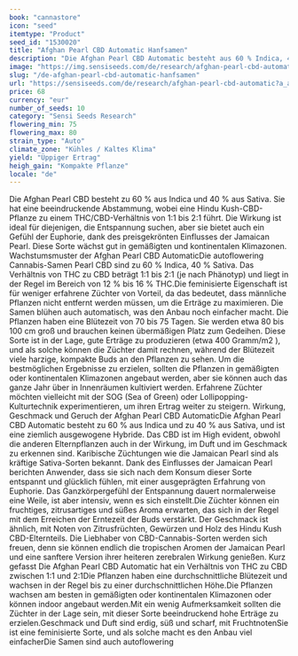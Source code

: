 ```yaml
---
book: "cannastore"
icon: "seed"
itemtype: "Product"
seed_id: "1530020"
title: "Afghan Pearl CBD Automatic Hanfsamen"
description: "Die Afghan Pearl CBD Automatic besteht aus 60 % Indica, 40 % Sativa, mit einem Verhältnis von THC zu CBD von 1:1 bis 2:1. High ist entspannend, glücklich."
image: "https://img.sensiseeds.com/de/research/afghan-pearl-cbd-automatic-image.png"
slug: "/de-afghan-pearl-cbd-automatic-hanfsamen"
url: "https://sensiseeds.com/de/research/afghan-pearl-cbd-automatic?a_aid=cannastore"
price: 68
currency: "eur"
number_of_seeds: 10
category: "Sensi Seeds Research"
flowering_min: 75
flowering_max: 80
strain_type: "Auto"
climate_zone: "Kühles / Kaltes Klima"
yield: "Üppiger Ertrag"
heigh_gain: "Kompakte Pflanze"
locale: "de"
---
```

Die Afghan Pearl CBD besteht zu 60 % aus Indica und 40 % aus Sativa. Sie hat eine beeindruckende Abstammung, wobei eine Hindu Kush-CBD-Pflanze zu einem THC/CBD-Verhältnis von 1:1 bis 2:1 führt. Die Wirkung ist ideal für diejenigen, die Entspannung suchen, aber sie bietet auch ein Gefühl der Euphorie, dank des preisgekrönten Einflusses der Jamaican Pearl. Diese Sorte wächst gut in gemäßigten und kontinentalen Klimazonen. Wachstumsmuster der Afghan Pearl CBD AutomaticDie autoflowering Cannabis-Samen Pearl CBD sind zu 60 % Indica, 40 % Sativa. Das Verhältnis von THC zu CBD beträgt 1:1 bis 2:1 (je nach Phänotyp) und liegt in der Regel im Bereich von 12 % bis 16 % THC.Die feminisierte Eigenschaft ist für weniger erfahrene Züchter von Vorteil, da das bedeutet, dass männliche Pflanzen nicht entfernt werden müssen, um die Erträge zu maximieren. Die Samen blühen auch automatisch, was den Anbau noch einfacher macht. Die Pflanzen haben eine Blütezeit von 70 bis 75 Tagen. Sie werden etwa 80 bis 100 cm groß und brauchen keinen übermäßigen Platz zum Gedeihen. Diese Sorte ist in der Lage, gute Erträge zu produzieren (etwa 400 Gramm/m2 ), und als solche können die Züchter damit rechnen, während der Blütezeit viele harzige, kompakte Buds an den Pflanzen zu sehen. Um die bestmöglichen Ergebnisse zu erzielen, sollten die Pflanzen in gemäßigten oder kontinentalen Klimazonen angebaut werden, aber sie können auch das ganze Jahr über in Innenräumen kultiviert werden. Erfahrene Züchter möchten vielleicht mit der SOG (Sea of Green) oder Lollipopping-Kulturtechnik experimentieren, um ihren Ertrag weiter zu steigern. Wirkung, Geschmack und Geruch der Afghan Pearl CBD AutomaticDie Afghan Pearl CBD Automatic besteht zu 60 % aus Indica und zu 40 % aus Sativa, und ist eine ziemlich ausgewogene Hybride. Das CBD ist im High evident, obwohl die anderen Elternpflanzen auch in der Wirkung, im Duft und im Geschmack zu erkennen sind. Karibische Züchtungen wie die Jamaican Pearl sind als kräftige Sativa-Sorten bekannt. Dank des Einflusses der Jamaican Pearl berichten Anwender, dass sie sich nach dem Konsum dieser Sorte entspannt und glücklich fühlen, mit einer ausgeprägten Erfahrung von Euphorie. Das Ganzkörpergefühl der Entspannung dauert normalerweise eine Weile, ist aber intensiv, wenn es sich einstellt.Die Züchter können ein fruchtiges, zitrusartiges und süßes Aroma erwarten, das sich in der Regel mit dem Erreichen der Erntezeit der Buds verstärkt. Der Geschmack ist ähnlich, mit Noten von Zitrusfrüchten, Gewürzen und Holz des Hindu Kush CBD-Elternteils. Die Liebhaber von CBD-Cannabis-Sorten werden sich freuen, denn sie können endlich die tropischen Aromen der Jamaican Pearl und eine sanftere Version ihrer heiteren zerebralen Wirkung genießen. Kurz gefasst Die Afghan Pearl CBD Automatic hat ein Verhältnis von THC zu CBD zwischen 1:1 und 2:1Die Pflanzen haben eine durchschnittliche Blütezeit und wachsen in der Regel bis zu einer durchschnittlichen Höhe.Die Pflanzen wachsen am besten in gemäßigten oder kontinentalen Klimazonen oder können indoor angebaut werden.Mit ein wenig Aufmerksamkeit sollten die Züchter in der Lage sein, mit dieser Sorte beeindruckend hohe Erträge zu erzielen.Geschmack und Duft sind erdig, süß und scharf, mit FruchtnotenSie ist eine feminisierte Sorte, und als solche macht es den Anbau viel einfacherDie Samen sind auch autoflowering
